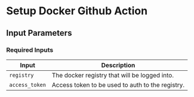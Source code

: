# Setup Docker Github Action

## Input Parameters

### Required Inputs
| Input | Description |
|-------|-------------|
| `registry` | The docker registry that will be logged into. |
| `access_token` | Access token to be used to auth to the registry. |